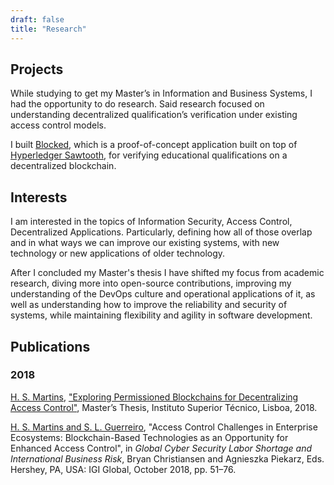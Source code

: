 ```yaml
---
draft: false
title: "Research"
---
```


## Projects

While studying to get my Master’s in Information and Business Systems, I had the opportunity to do research. Said research focused on understanding decentralized qualification’s verification under existing access control models.

I built [Blocked](https://github.com/caramelomartins/Blocked), which is a proof-of-concept application built on top of [Hyperledger Sawtooth](https://www.hyperledger.org/projects/sawtooth), for verifying educational qualifications on a decentralized blockchain.

## Interests

I am interested in the topics of Information Security, Access Control, Decentralized Applications. Particularly, defining how all of those overlap and in what ways we can improve our existing systems, with new technology or new applications of older technology.

After I concluded my Master's thesis I have shifted my focus from academic research, diving more into open-source contributions, improving my understanding of the DevOps culture and operational applications of it, as well as understanding how to improve the reliability and security of systems, while maintaining flexibility and agility in software development.

## Publications

### 2018

<u>H. S. Martins</u>, ["Exploring Permissioned Blockchains for Decentralizing Access Control"](https://www.dropbox.com/s/rqjofllejfytju3/Thesis.pdf?dl=0), Master’s Thesis, Instituto Superior Técnico, Lisboa, 2018.

<u>H. S. Martins and S. L. Guerreiro</u>, "Access Control Challenges in Enterprise Ecosystems: Blockchain-Based Technologies as an Opportunity for Enhanced Access Control", in *Global Cyber Security Labor Shortage and International Business Risk*, Bryan Christiansen and Agnieszka Piekarz, Eds. Hershey, PA, USA: IGI Global, October 2018, pp. 51–76.
